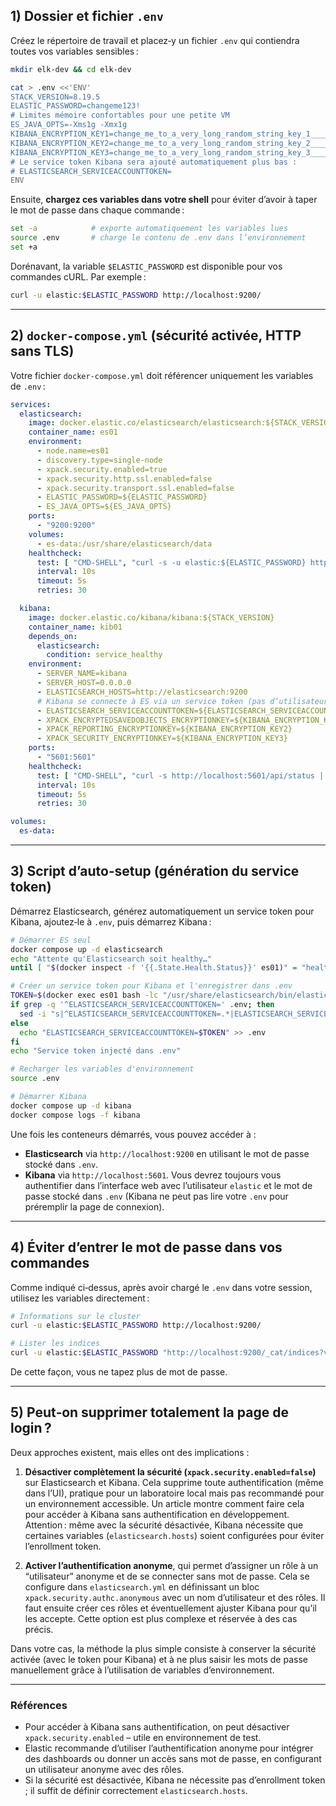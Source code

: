 ## 1) Dossier et fichier `.env`

Créez le répertoire de travail et placez‑y un fichier `.env` qui contiendra toutes vos variables sensibles :

```bash
mkdir elk-dev && cd elk-dev

cat > .env <<'ENV'
STACK_VERSION=8.19.5
ELASTIC_PASSWORD=changeme123!
# Limites mémoire confortables pour une petite VM
ES_JAVA_OPTS=-Xms1g -Xmx1g
KIBANA_ENCRYPTION_KEY1=change_me_to_a_very_long_random_string_key_1_________
KIBANA_ENCRYPTION_KEY2=change_me_to_a_very_long_random_string_key_2_________
KIBANA_ENCRYPTION_KEY3=change_me_to_a_very_long_random_string_key_3_________
# Le service token Kibana sera ajouté automatiquement plus bas :
# ELASTICSEARCH_SERVICEACCOUNTTOKEN=
ENV
```

Ensuite, **chargez ces variables dans votre shell** pour éviter d’avoir à taper le mot de passe dans chaque commande :

```bash
set -a            # exporte automatiquement les variables lues
source .env       # charge le contenu de .env dans l’environnement
set +a
```

Dorénavant, la variable `$ELASTIC_PASSWORD` est disponible pour vos commandes cURL. Par exemple :

```bash
curl -u elastic:$ELASTIC_PASSWORD http://localhost:9200/
```

---

## 2) `docker-compose.yml` (sécurité activée, HTTP sans TLS)

Votre fichier `docker-compose.yml` doit référencer uniquement les variables de `.env` :

```yaml
services:
  elasticsearch:
    image: docker.elastic.co/elasticsearch/elasticsearch:${STACK_VERSION}
    container_name: es01
    environment:
      - node.name=es01
      - discovery.type=single-node
      - xpack.security.enabled=true
      - xpack.security.http.ssl.enabled=false
      - xpack.security.transport.ssl.enabled=false
      - ELASTIC_PASSWORD=${ELASTIC_PASSWORD}
      - ES_JAVA_OPTS=${ES_JAVA_OPTS}
    ports:
      - "9200:9200"
    volumes:
      - es-data:/usr/share/elasticsearch/data
    healthcheck:
      test: [ "CMD-SHELL", "curl -s -u elastic:${ELASTIC_PASSWORD} http://localhost:9200 >/dev/null" ]
      interval: 10s
      timeout: 5s
      retries: 30

  kibana:
    image: docker.elastic.co/kibana/kibana:${STACK_VERSION}
    container_name: kib01
    depends_on:
      elasticsearch:
        condition: service_healthy
    environment:
      - SERVER_NAME=kibana
      - SERVER_HOST=0.0.0.0
      - ELASTICSEARCH_HOSTS=http://elasticsearch:9200
      # Kibana se connecte à ES via un service token (pas d’utilisateur super‑admin)
      - ELASTICSEARCH_SERVICEACCOUNTTOKEN=${ELASTICSEARCH_SERVICEACCOUNTTOKEN}
      - XPACK_ENCRYPTEDSAVEDOBJECTS_ENCRYPTIONKEY=${KIBANA_ENCRYPTION_KEY1}
      - XPACK_REPORTING_ENCRYPTIONKEY=${KIBANA_ENCRYPTION_KEY2}
      - XPACK_SECURITY_ENCRYPTIONKEY=${KIBANA_ENCRYPTION_KEY3}
    ports:
      - "5601:5601"
    healthcheck:
      test: [ "CMD-SHELL", "curl -s http://localhost:5601/api/status | grep -q 'available' || exit 1" ]
      interval: 10s
      timeout: 5s
      retries: 30

volumes:
  es-data:
```

---

## 3) Script d’auto‑setup (génération du service token)

Démarrez Elasticsearch, générez automatiquement un service token pour Kibana, ajoutez‑le à `.env`, puis démarrez Kibana :

```bash
# Démarrer ES seul
docker compose up -d elasticsearch
echo "Attente qu'Elasticsearch soit healthy…"
until [ "$(docker inspect -f '{{.State.Health.Status}}' es01)" = "healthy" ]; do sleep 2; done

# Créer un service token pour Kibana et l'enregistrer dans .env
TOKEN=$(docker exec es01 bash -lc "/usr/share/elasticsearch/bin/elasticsearch-service-tokens create elastic/kibana kibana-token" | awk -F'= ' '/= /{print $2}' | tr -d '\r')
if grep -q '^ELASTICSEARCH_SERVICEACCOUNTTOKEN=' .env; then
  sed -i "s|^ELASTICSEARCH_SERVICEACCOUNTTOKEN=.*|ELASTICSEARCH_SERVICEACCOUNTTOKEN=$TOKEN|" .env
else
  echo "ELASTICSEARCH_SERVICEACCOUNTTOKEN=$TOKEN" >> .env
fi
echo "Service token injecté dans .env"

# Recharger les variables d'environnement
source .env

# Démarrer Kibana
docker compose up -d kibana
docker compose logs -f kibana
```

Une fois les conteneurs démarrés, vous pouvez accéder à :

* **Elasticsearch** via `http://localhost:9200` en utilisant le mot de passe stocké dans `.env`.
* **Kibana** via `http://localhost:5601`. Vous devrez toujours vous authentifier dans l’interface web avec l’utilisateur `elastic` et le mot de passe stocké dans `.env` (Kibana ne peut pas lire votre `.env` pour préremplir la page de connexion).

---

## 4) Éviter d’entrer le mot de passe dans vos commandes

Comme indiqué ci‑dessus, après avoir chargé le `.env` dans votre session, utilisez les variables directement :

```bash
# Informations sur le cluster
curl -u elastic:$ELASTIC_PASSWORD http://localhost:9200/

# Lister les indices
curl -u elastic:$ELASTIC_PASSWORD "http://localhost:9200/_cat/indices?v"
```

De cette façon, vous ne tapez plus de mot de passe.

---

## 5) Peut‑on supprimer totalement la page de login ?

Deux approches existent, mais elles ont des implications :

1. **Désactiver complètement la sécurité (`xpack.security.enabled=false`)** sur Elasticsearch et Kibana. Cela supprime toute authentification (même dans l’UI), pratique pour un laboratoire local mais pas recommandé pour un environnement accessible.
   Un article montre comment faire cela pour accéder à Kibana sans authentification en développement.
   Attention : même avec la sécurité désactivée, Kibana nécessite que certaines variables (`elasticsearch.hosts`) soient configurées pour éviter l’enrollment token.

2. **Activer l’authentification anonyme**, qui permet d’assigner un rôle à un “utilisateur” anonyme et de se connecter sans mot de passe. Cela se configure dans `elasticsearch.yml` en définissant un bloc `xpack.security.authc.anonymous` avec un nom d’utilisateur et des rôles. Il faut ensuite créer ces rôles et éventuellement ajuster Kibana pour qu’il les accepte. Cette option est plus complexe et réservée à des cas précis.

Dans votre cas, la méthode la plus simple consiste à conserver la sécurité activée (avec le token pour Kibana) et à ne plus saisir les mots de passe manuellement grâce à l’utilisation de variables d’environnement.

---

### Références

* Pour accéder à Kibana sans authentification, on peut désactiver `xpack.security.enabled` – utile en environnement de test.
* Elastic recommande d’utiliser l’authentification anonyme pour intégrer des dashboards ou donner un accès sans mot de passe, en configurant un utilisateur anonyme avec des rôles.
* Si la sécurité est désactivée, Kibana ne nécessite pas d’enrollment token ; il suffit de définir correctement `elasticsearch.hosts`.
